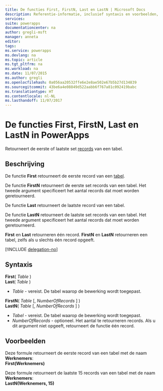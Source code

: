 ```yaml
---
title: De functies First, FirstN, Last en LastN | Microsoft Docs
description: Referentie-informatie, inclusief syntaxis en voorbeelden, voor de functies First, FirstN, Last en LastN in PowerApps
services: 
suite: powerapps
documentationcenter: na
author: gregli-msft
manager: anneta
editor: 
tags: 
ms.service: powerapps
ms.devlang: na
ms.topic: article
ms.tgt_pltfrm: na
ms.workload: na
ms.date: 11/07/2015
ms.author: gregli
ms.openlocfilehash: 0a056aa20532ffe6e2e8ae502e67b5b27d134839
ms.sourcegitcommit: 43be6a4e08849d522aabb6f767a81c092419babc
ms.translationtype: HT
ms.contentlocale: nl-NL
ms.lasthandoff: 11/07/2017
---
```

# <a name="first-firstn-last-and-lastn-functions-in-powerapps"></a>De functies First, FirstN, Last en LastN in PowerApps
Retourneert de eerste of laatste set [records](../working-with-tables.md#records) van een tabel.

## <a name="description"></a>Beschrijving
De functie **First** retourneert de eerste record van een [tabel](../working-with-tables.md).

De functie **FirstN** retourneert de eerste set records van een tabel. Het tweede argument specificeert het aantal records dat moet worden geretourneerd.

De functie **Last** retourneert de laatste record van een tabel.

De functie **LastN** retourneert de laatste set records van een tabel. Het tweede argument specificeert het aantal records dat moet worden geretourneerd.

**First** en **Last** retourneren één record.  **FirstN** en **LastN** retourneren een tabel, zelfs als u slechts één record opgeeft.

[!INCLUDE [delegation-no](../../includes/delegation-no.md)]

## <a name="syntax"></a>Syntaxis
**First**( *Table* )<br>**Last**( *Table* )

* *Table* - vereist. De tabel waarop de bewerking wordt toegepast.

**FirstN**( *Table* [, *NumberOfRecords* ] )<br>**LastN**( *Table* [, *NumberOfRecords* ] )

* *Tabel* - vereist. De tabel waarop de bewerking wordt toegepast.
* *NumberOfRecords* - optioneel.  Het aantal te retourneren records. Als u dit argument niet opgeeft, retourneert de functie één record.

## <a name="examples"></a>Voorbeelden
Deze formule retourneert de eerste record van een tabel met de naam **Werknemers**:<br>
**First(Werknemers)**

Deze formule retourneert de laatste 15 records van een tabel met de naam **Werknemers**:<br>
**LastN(Werknemers, 15)**

